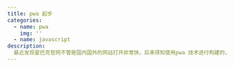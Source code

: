```yaml
---
title: pwa 起步
categories:
  - name: pwa
    img: ''
  - name: javascript
description:
  最近发现星巴克官网不管是国内国外的网站打开非常快，后来得知使用pwa 技术进行构建的，开始学习pwa
---
```

